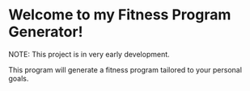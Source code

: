 # Welcome to my Fitness Program Generator!

NOTE: This project is in very early development.

This program will generate a fitness program tailored to your personal goals.
